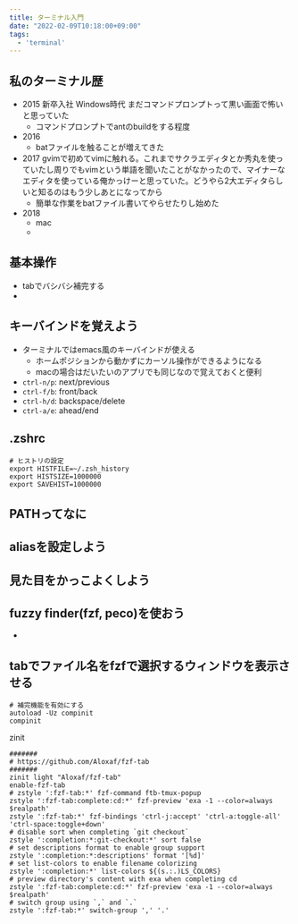 ```yaml
---
title: ターミナル入門
date: "2022-02-09T10:18:00+09:00"
tags: 
  - 'terminal'
---
```


## 私のターミナル歴

- 2015 新卒入社 Windows時代 まだコマンドプロンプトって黒い画面で怖いと思っていた
    - コマンドプロンプトでantのbuildをする程度
- 2016
    - batファイルを触ることが増えてきた
- 2017 gvimで初めてvimに触れる。これまでサクラエディタとか秀丸を使っていたし周りでもvimという単語を聞いたことがなかったので、マイナーなエディタを使っている俺かっけーと思っていた。どうやら2大エディタらしいと知るのはもう少しあとになってから
    - 簡単な作業をbatファイル書いてやらせたりし始めた
- 2018  
    - mac
    - 

## 基本操作

- tabでバシバシ補完する
- 

## キーバインドを覚えよう

- ターミナルではemacs風のキーバインドが使える
    - ホームポジションから動かずにカーソル操作ができるようになる
    - macの場合はだいたいのアプリでも同じなので覚えておくと便利
- `ctrl-n/p`: next/previous
- `ctrl-f/b`: front/back
- `ctrl-h/d`: backspace/delete
- `ctrl-a/e`: ahead/end

## .zshrc

```shell
# ヒストリの設定
export HISTFILE=~/.zsh_history
export HISTSIZE=1000000
export SAVEHIST=1000000
```

## PATHってなに

## aliasを設定しよう

## 見た目をかっこよくしよう

## fuzzy finder(fzf, peco)を使おう

- 

## tabでファイル名をfzfで選択するウィンドウを表示させる

```shell
# 補完機能を有効にする
autoload -Uz compinit
compinit
```

zinit
```shell
#######
# https://github.com/Aloxaf/fzf-tab
#######
zinit light "Aloxaf/fzf-tab"
enable-fzf-tab
# zstyle ':fzf-tab:*' fzf-command ftb-tmux-popup
zstyle ':fzf-tab:complete:cd:*' fzf-preview 'exa -1 --color=always $realpath'
zstyle ':fzf-tab:*' fzf-bindings 'ctrl-j:accept' 'ctrl-a:toggle-all' 'ctrl-space:toggle+down'
# disable sort when completing `git checkout`
zstyle ':completion:*:git-checkout:*' sort false
# set descriptions format to enable group support
zstyle ':completion:*:descriptions' format '[%d]'
# set list-colors to enable filename colorizing
zstyle ':completion:*' list-colors ${(s.:.)LS_COLORS}
# preview directory's content with exa when completing cd
zstyle ':fzf-tab:complete:cd:*' fzf-preview 'exa -1 --color=always $realpath'
# switch group using `,` and `.`
zstyle ':fzf-tab:*' switch-group ',' '.'
```
